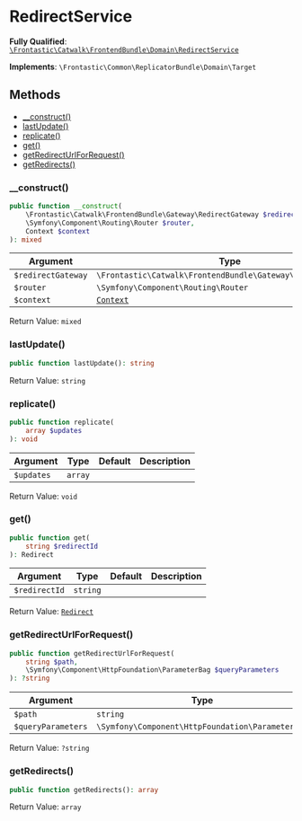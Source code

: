 #  RedirectService

**Fully Qualified**: [`\Frontastic\Catwalk\FrontendBundle\Domain\RedirectService`](../../../../src/php/FrontendBundle/Domain/RedirectService.php)

**Implements**: `\Frontastic\Common\ReplicatorBundle\Domain\Target`

## Methods

* [__construct()](#__construct)
* [lastUpdate()](#lastupdate)
* [replicate()](#replicate)
* [get()](#get)
* [getRedirectUrlForRequest()](#getredirecturlforrequest)
* [getRedirects()](#getredirects)

### __construct()

```php
public function __construct(
    \Frontastic\Catwalk\FrontendBundle\Gateway\RedirectGateway $redirectGateway,
    \Symfony\Component\Routing\Router $router,
    Context $context
): mixed
```

Argument|Type|Default|Description
--------|----|-------|-----------
`$redirectGateway`|`\Frontastic\Catwalk\FrontendBundle\Gateway\RedirectGateway`||
`$router`|`\Symfony\Component\Routing\Router`||
`$context`|[`Context`](../../ApiCoreBundle/Domain/Context.md)||

Return Value: `mixed`

### lastUpdate()

```php
public function lastUpdate(): string
```

Return Value: `string`

### replicate()

```php
public function replicate(
    array $updates
): void
```

Argument|Type|Default|Description
--------|----|-------|-----------
`$updates`|`array`||

Return Value: `void`

### get()

```php
public function get(
    string $redirectId
): Redirect
```

Argument|Type|Default|Description
--------|----|-------|-----------
`$redirectId`|`string`||

Return Value: [`Redirect`](Redirect.md)

### getRedirectUrlForRequest()

```php
public function getRedirectUrlForRequest(
    string $path,
    \Symfony\Component\HttpFoundation\ParameterBag $queryParameters
): ?string
```

Argument|Type|Default|Description
--------|----|-------|-----------
`$path`|`string`||
`$queryParameters`|`\Symfony\Component\HttpFoundation\ParameterBag`||

Return Value: `?string`

### getRedirects()

```php
public function getRedirects(): array
```

Return Value: `array`

